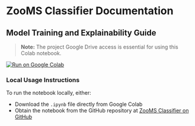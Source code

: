 # ZooMS Classifier Documentation

## Model Training and Explainability Guide

> **Note:** The project Google Drive access is essential for using this Colab notebook.

[![Run on Google Colab](https://colab.research.google.com/assets/colab-badge.svg)](https://colab.research.google.com/drive/1Ljos45IErs819W3ynY5-u9ach85y9J9G?usp=sharing)

### Local Usage Instructions

To run the notebook locally, either:

- Download the `.ipynb` file directly from Google Colab
- Obtain the notebook from the GitHub repository at [ZooMS Classifier on GitHub](https://github.com/mlcolab/zooms_classifier/blob/vadims_branch/ZooMS_1DCNN_model_explainability.ipynb)
